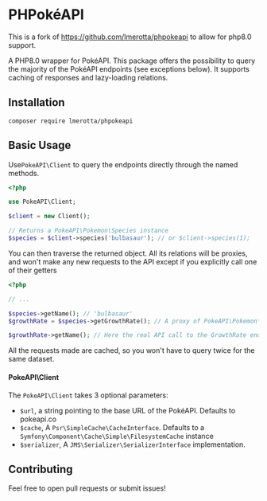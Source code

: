 # PHPokéAPI

This is a fork of https://github.com/lmerotta/phpokeapi to allow for php8.0 support.

A PHP8.0 wrapper for PokéAPI. This package offers the possibility to query the majority of the PokéAPI endpoints (see exceptions below). It supports caching of responses and lazy-loading relations.

## Installation

`composer require lmerotta/phpokeapi`

## Basic Usage

Use`PokeAPI\Client` to query the endpoints directly through the named methods.

```php
<?php

use PokeAPI\Client;

$client = new Client();

// Returns a PokeAPI\Pokemon\Species instance
$species = $client->species('bulbasaur'); // or $client->species(1);

````
You can then traverse the returned object. All its relations will be proxies, and won't make any new requests to the API except if you explicitly call one of their getters

```php
<?php

// ...

$species->getName(); // 'bulbasaur'
$growthRate = $species->getGrowthRate(); // A proxy of PokeAPI\Pokemon\GrowthRate 

$growthRate->getName(); // Here the real API call to the GrowthRate endpoint is made 

```

All the requests made are cached, so you won't have to query twice for the same dataset.

#### PokeAPI\Client

The `PokeAPI\Client` takes 3 optional parameters:
- `$url`, a string pointing to the base URL of the PokéAPI. Defaults to pokeapi.co
- `$cache`, A `Psr\SimpleCache\CacheInterface`. Defaults to a `Symfony\Component\Cache\Simple\FilesystemCache` instance
- `$serializer`, A `JMS\Serializer\SerializerInterface` implementation.

## Contributing

Feel free to open pull requests or submit issues!